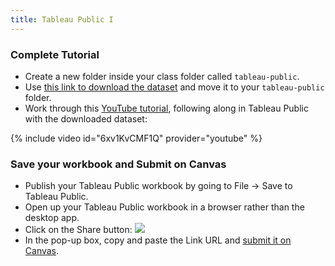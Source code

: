 ```yaml
---
title: Tableau Public I
---
```


### Complete Tutorial

- Create a new folder inside your class folder called `tableau-public`.
- Use [this link to download the dataset]({{site.baseurl}}/modules/vgsales.csv) and move it to your `tableau-public` folder.
- Work through this [YouTube tutorial](https://youtu.be/6xv1KvCMF1Q), following along in Tableau Public with the downloaded dataset:

{% include video id="6xv1KvCMF1Q" provider="youtube" %}


### Save your workbook and Submit on Canvas

- Publish your Tableau Public workbook by going to File -> Save to Tableau Public.
- Open up your Tableau Public workbook in a browser rather than the desktop app.
- Click on the Share button: ![]({{site.baseurl}}/assets/images/tableau-share.png)
- In the pop-up box, copy and paste the Link URL and [submit it on Canvas](https://ucdenver.instructure.com/courses/503517/assignments/1494936).